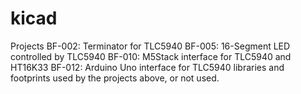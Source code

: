 # kicad
Projects
 BF-002: Terminator for TLC5940
 BF-005: 16-Segment LED controlled by TLC5940
 BF-010: M5Stack interface for TLC5940 and HT16K33
 BF-012: Arduino Uno interface for TLC5940
 libraries and footprints used by the projects above, or not used.
